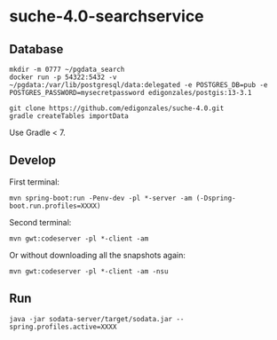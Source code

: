 # suche-4.0-searchservice

## Database

```
mkdir -m 0777 ~/pgdata_search
docker run -p 54322:5432 -v ~/pgdata:/var/lib/postgresql/data:delegated -e POSTGRES_DB=pub -e POSTGRES_PASSWORD=mysecretpassword edigonzales/postgis:13-3.1
```

```
git clone https://github.com/edigonzales/suche-4.0.git
gradle createTables importData
```
Use Gradle < 7.



## Develop
First terminal:
```
mvn spring-boot:run -Penv-dev -pl *-server -am (-Dspring-boot.run.profiles=XXXX)
```

Second terminal:
```
mvn gwt:codeserver -pl *-client -am
```

Or without downloading all the snapshots again:

```
mvn gwt:codeserver -pl *-client -am -nsu
```

## Run
```
java -jar sodata-server/target/sodata.jar --spring.profiles.active=XXXX
```
